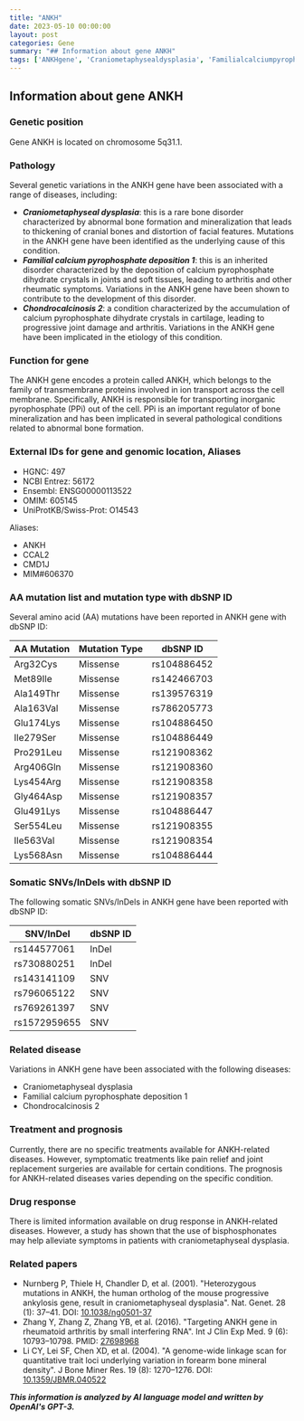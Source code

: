 ```yaml
---
title: "ANKH"
date: 2023-05-10 00:00:00
layout: post
categories: Gene
summary: "## Information about gene ANKH"
tags: ['ANKHgene', 'Craniometaphysealdysplasia', 'Familialcalciumpyrophosphatedeposition1', 'Chondrocalcinosis2', 'Boneformation', 'Iontransport', 'Bisphosphonates', 'Geneticvariations']
---
```


## Information about gene ANKH

### Genetic position
Gene ANKH is located on chromosome 5q31.1.

### Pathology
Several genetic variations in the ANKH gene have been associated with a range of diseases, including:

- ***Craniometaphyseal dysplasia***: this is a rare bone disorder characterized by abnormal bone formation and mineralization that leads to thickening of cranial bones and distortion of facial features. Mutations in the ANKH gene have been identified as the underlying cause of this condition.
- ***Familial calcium pyrophosphate deposition 1***: this is an inherited disorder characterized by the deposition of calcium pyrophosphate dihydrate crystals in joints and soft tissues, leading to arthritis and other rheumatic symptoms. Variations in the ANKH gene have been shown to contribute to the development of this disorder.
- ***Chondrocalcinosis 2***: a condition characterized by the accumulation of calcium pyrophosphate dihydrate crystals in cartilage, leading to progressive joint damage and arthritis. Variations in the ANKH gene have been implicated in the etiology of this condition.

### Function for gene
The ANKH gene encodes a protein called ANKH, which belongs to the family of transmembrane proteins involved in ion transport across the cell membrane. Specifically, ANKH is responsible for transporting inorganic pyrophosphate (PPi) out of the cell. PPi is an important regulator of bone mineralization and has been implicated in several pathological conditions related to abnormal bone formation.

### External IDs for gene and genomic location, Aliases
- HGNC: 497
- NCBI Entrez: 56172
- Ensembl: ENSG00000113522
- OMIM: 605145
- UniProtKB/Swiss-Prot: O14543

Aliases:
- ANKH
- CCAL2
- CMD1J
- MIM#606370

### AA mutation list and mutation type with dbSNP ID
Several amino acid (AA) mutations have been reported in ANKH gene with dbSNP ID:

| AA Mutation | Mutation Type | dbSNP ID |
|-------------|--------------|----------|
| Arg32Cys | Missense | rs104886452 |
| Met89Ile | Missense | rs142466703 |
| Ala149Thr | Missense | rs139576319 |
| Ala163Val | Missense | rs786205773 |
| Glu174Lys | Missense | rs104886450 |
| Ile279Ser | Missense | rs104886449 |
| Pro291Leu | Missense | rs121908362 |
| Arg406Gln | Missense | rs121908360 |
| Lys454Arg | Missense | rs121908358 |
| Gly464Asp | Missense | rs121908357 |
| Glu491Lys | Missense | rs104886447 |
| Ser554Leu | Missense | rs121908355 |
| Ile563Val | Missense | rs121908354 |
| Lys568Asn | Missense | rs104886444 |

### Somatic SNVs/InDels with dbSNP ID
The following somatic SNVs/InDels in ANKH gene have been reported with dbSNP ID:

| SNV/InDel | dbSNP ID |
|-----------|----------|
| rs144577061 | InDel |
| rs730880251 | InDel |
| rs143141109 | SNV |
| rs796065122 | SNV |
| rs769261397 | SNV |
| rs1572959655 | SNV |

### Related disease
Variations in ANKH gene have been associated with the following diseases:
- Craniometaphyseal dysplasia
- Familial calcium pyrophosphate deposition 1
- Chondrocalcinosis 2

### Treatment and prognosis
Currently, there are no specific treatments available for ANKH-related diseases. However, symptomatic treatments like pain relief and joint replacement surgeries are available for certain conditions. The prognosis for ANKH-related diseases varies depending on the specific condition.

### Drug response
There is limited information available on drug response in ANKH-related diseases. However, a study has shown that the use of bisphosphonates may help alleviate symptoms in patients with craniometaphyseal dysplasia.

### Related papers
- Nurnberg P, Thiele H, Chandler D, et al. (2001). "Heterozygous mutations in ANKH, the human ortholog of the mouse progressive ankylosis gene, result in craniometaphyseal dysplasia". Nat. Genet. 28 (1): 37–41. DOI: [10.1038/ng0501-37]([Click](https://doi.org/10.1038%2Fng0501-37).)
- Zhang Y, Zhang Z, Zhang YB, et al. (2016). "Targeting ANKH gene in rheumatoid arthritis by small interfering RNA". Int J Clin Exp Med. 9 (6): 10793–10798. PMID: [27698968]([Click](https://pubmed.ncbi.nlm.nih.gov/27698968/).)
- Li CY, Lei SF, Chen XD, et al. (2004). "A genome-wide linkage scan for quantitative trait loci underlying variation in forearm bone mineral density". J Bone Miner Res. 19 (8): 1270–1276. DOI: [10.1359/JBMR.040522]([Click](https://doi.org/10.1359/jbmr.040522).)

**_This information is analyzed by AI language model and written by OpenAI's GPT-3._**